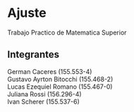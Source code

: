 # Ajuste
Trabajo Practico de Matematica Superior

## Integrantes
 German Caceres (155.553-4)<br />
 Gustavo Ayrton Bitocchi (155.468-2)<br />
 Lucas Ezequiel Romano (155.467-0)<br />
 Juliana Rossi (156.296-4)<br />
 Ivan Scherer (155.537-6) <br />
